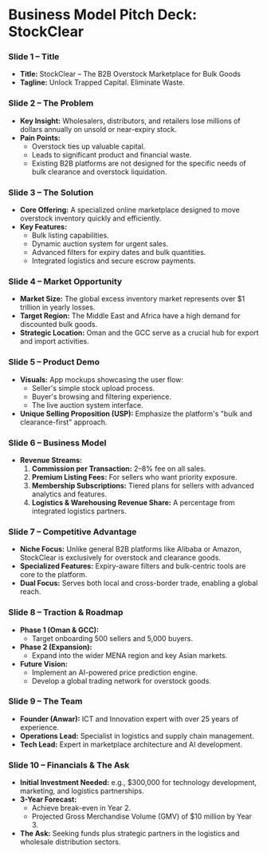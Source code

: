 # Business Model Pitch Deck: StockClear

### Slide 1 – Title
-   **Title:** StockClear – The B2B Overstock Marketplace for Bulk Goods
-   **Tagline:** Unlock Trapped Capital. Eliminate Waste.

### Slide 2 – The Problem
-   **Key Insight:** Wholesalers, distributors, and retailers lose millions of dollars annually on unsold or near-expiry stock.
-   **Pain Points:**
    -   Overstock ties up valuable capital.
    -   Leads to significant product and financial waste.
    -   Existing B2B platforms are not designed for the specific needs of bulk clearance and overstock liquidation.

### Slide 3 – The Solution
-   **Core Offering:** A specialized online marketplace designed to move overstock inventory quickly and efficiently.
-   **Key Features:**
    -   Bulk listing capabilities.
    -   Dynamic auction system for urgent sales.
    -   Advanced filters for expiry dates and bulk quantities.
    -   Integrated logistics and secure escrow payments.

### Slide 4 – Market Opportunity
-   **Market Size:** The global excess inventory market represents over $1 trillion in yearly losses.
-   **Target Region:** The Middle East and Africa have a high demand for discounted bulk goods.
-   **Strategic Location:** Oman and the GCC serve as a crucial hub for export and import activities.

### Slide 5 – Product Demo
-   **Visuals:** App mockups showcasing the user flow:
    -   Seller's simple stock upload process.
    -   Buyer's browsing and filtering experience.
    -   The live auction system interface.
-   **Unique Selling Proposition (USP):** Emphasize the platform's "bulk and clearance-first" approach.

### Slide 6 – Business Model
-   **Revenue Streams:**
    1.  **Commission per Transaction:** 2–8% fee on all sales.
    2.  **Premium Listing Fees:** For sellers who want priority exposure.
    3.  **Membership Subscriptions:** Tiered plans for sellers with advanced analytics and features.
    4.  **Logistics & Warehousing Revenue Share:** A percentage from integrated logistics partners.

### Slide 7 – Competitive Advantage
-   **Niche Focus:** Unlike general B2B platforms like Alibaba or Amazon, StockClear is exclusively for overstock and clearance goods.
-   **Specialized Features:** Expiry-aware filters and bulk-centric tools are core to the platform.
-   **Dual Focus:** Serves both local and cross-border trade, enabling a global reach.

### Slide 8 – Traction & Roadmap
-   **Phase 1 (Oman & GCC):**
    -   Target onboarding 500 sellers and 5,000 buyers.
-   **Phase 2 (Expansion):**
    -   Expand into the wider MENA region and key Asian markets.
-   **Future Vision:**
    -   Implement an AI-powered price prediction engine.
    -   Develop a global trading network for overstock goods.

### Slide 9 – The Team
-   **Founder (Anwar):** ICT and Innovation expert with over 25 years of experience.
-   **Operations Lead:** Specialist in logistics and supply chain management.
-   **Tech Lead:** Expert in marketplace architecture and AI development.

### Slide 10 – Financials & The Ask
-   **Initial Investment Needed:** e.g., $300,000 for technology development, marketing, and logistics partnerships.
-   **3-Year Forecast:**
    -   Achieve break-even in Year 2.
    -   Projected Gross Merchandise Volume (GMV) of $10 million by Year 3.
-   **The Ask:** Seeking funds plus strategic partners in the logistics and wholesale distribution sectors.
